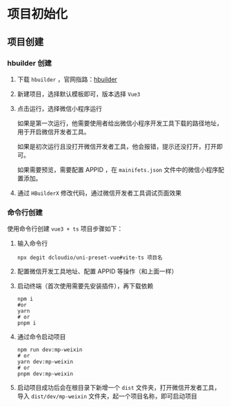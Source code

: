 # 项目初始化

## 项目创建

### hbuilder 创建

1. 下载 `hbuilder` ，官网指路：[hbuilder](https://www.dcloud.io/hbuilderx.html)

2. 新建项目，选择默认模板即可，版本选择 `Vue3`

3. 点击运行，选择微信小程序运行

   如果是第一次运行，他需要使用者给出微信小程序开发工具下载的路径地址，用于开启微信开发者工具。

   如果是初次运行且没打开微信开发者工具，他会报错，提示还没打开，打开即可。

   如果需要预览，需要配置 APPID ，在 `mainifets.json` 文件中的微信小程序配置添加。

4. 通过 `HBuilderX` 修改代码，通过微信开发者工具调试页面效果

### 命令行创建

使用命令行创建 `vue3 + ts` 项目步骤如下：

1. 输入命令行

   ```
   npx degit dcloudio/uni-preset-vue#vite-ts 项目名
   ```

2. 配置微信开发工具地址、配置 APPID 等操作（和上面一样）

3. 启动终端（首次使用需要先安装插件），再下载依赖

   ```
   npm i
   #or
   yarn
   # or
   pnpm i
   ```

4. 通过命令启动项目

   ```
   npm run dev:mp-weixin
   # or
   yarn dev:mp-weixin
   # or
   pnpm dev:mp-weixin
   ```

5. 启动项目成功后会在根目录下新增一个 `dist` 文件夹，打开微信开发者工具，导入 `dist/dev/mp-weixin` 文件夹，起一个项目名称，即可启动项目
